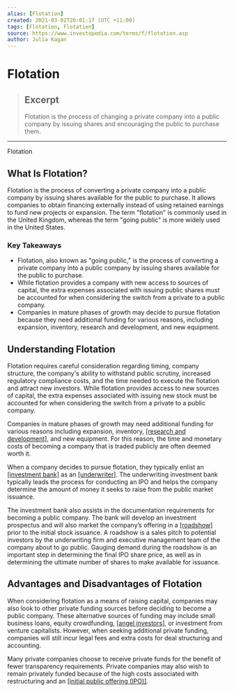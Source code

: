 ```yaml
---
alias: [Flotation]
created: 2021-03-02T20:01:17 (UTC +11:00)
tags: [Flotation, Flotation]
source: https://www.investopedia.com/terms/f/flotation.asp
author: Julia Kagan
---
```


# Flotation

> ## Excerpt
> Flotation is the process of changing a private company into a public company by issuing shares and encouraging the public to purchase them.

---

Flotation
## What Is Flotation?

Flotation is the process of converting a private company into a public company by issuing shares available for the public to purchase. It allows companies to obtain financing externally instead of using retained earnings to fund new projects or expansion. The term "flotation" is commonly used in the United Kingdom, whereas the term "going public" is more widely used in the United States.

### Key Takeaways

-   Flotation, also known as "going public," is the process of converting a private company into a public company by issuing shares available for the public to purchase.
-   While flotation provides a company with new access to sources of capital, the extra expenses associated with issuing public shares must be accounted for when considering the switch from a private to a public company.
-   Companies in mature phases of growth may decide to pursue flotation because they need additional funding for various reasons, including expansion, inventory, research and development, and new equipment. 

## Understanding Flotation

Flotation requires careful consideration regarding timing, company structure, the company's ability to withstand public scrutiny, increased regulatory compliance costs, and the time needed to execute the flotation and attract new investors. While flotation provides access to new sources of capital, the extra expenses associated with issuing new stock must be accounted for when considering the switch from a private to a public company.

Companies in mature phases of growth may need additional funding for various reasons including expansion, inventory, [[research and development]](https://www.investopedia.com/terms/r/randd.asp), and new equipment. For this reason, the time and monetary costs of becoming a company that is traded publicly are often deemed worth it.

When a company decides to pursue flotation, they typically enlist an [[investment bank]](https://www.investopedia.com/terms/i/investmentbank.asp) as an [[underwriter]](https://www.investopedia.com/terms/u/underwriter.asp). The underwriting investment bank typically leads the process for conducting an IPO and helps the company determine the amount of money it seeks to raise from the public market issuance.

The investment bank also assists in the documentation requirements for becoming a public company. The bank will develop an investment prospectus and will also market the company’s offering in a [[roadshow]](https://www.investopedia.com/terms/r/roadshow.asp) prior to the initial stock issuance. A roadshow is a sales pitch to potential investors by the underwriting firm and executive management team of the company about to go public. Gauging demand during the roadshow is an important step in determining the final IPO share price, as well as in determining the ultimate number of shares to make available for issuance.

## Advantages and Disadvantages of Flotation

When considering flotation as a means of raising capital, companies may also look to other private funding sources before deciding to become a public company. These alternative sources of funding may include small business loans, equity crowdfunding, [[angel investors]](https://www.investopedia.com/terms/a/angelinvestor.asp), or investment from venture capitalists. However, when seeking additional private funding, companies will still incur legal fees and extra costs for deal structuring and accounting. 

Many private companies choose to receive private funds for the benefit of fewer transparency requirements. Private companies may also wish to remain privately funded because of the high costs associated with restructuring and an [[initial public offering (IPO)]](https://www.investopedia.com/terms/i/ipo.asp).
